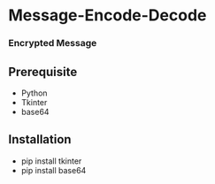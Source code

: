 # Message-Encode-Decode

### Encrypted Message

## Prerequisite ##

  * Python
  * Tkinter
  * base64

## Installation ##

  * pip install tkinter
  * pip install base64
